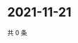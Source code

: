 # 2021-11-21

共 0 条

<!-- BEGIN WEIBO -->
<!-- 最后更新时间 Sun Nov 21 2021 02:00:56 GMT+0800 (China Standard Time) -->

<!-- END WEIBO -->

